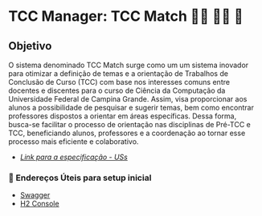 # TCC Manager: TCC Match   🧑‍🏫 👩‍🎓 🏫

## Objetivo

O sistema denominado TCC Match surge como um um sistema inovador para otimizar a definição de temas e a orientação de Trabalhos de Conclusão de Curso (TCC) com base nos interesses comuns entre docentes e discentes para o curso de Ciência da Computação da Universidade Federal de Campina Grande. Assim, visa proporcionar aos alunos a possibilidade de pesquisar e sugerir temas, bem como encontrar professores dispostos a orientar em áreas específicas. Dessa forma, busca-se facilitar o processo de orientação nas disciplinas de Pré-TCC e TCC, beneficiando alunos, professores e a coordenação ao tornar esse processo mais eficiente e colaborativo.

- *[Link para a especificação - USs](https://docs.google.com/document/d/1xRKtR4K9POLP_0bDQzUiRV1AMSigKU-YkSSg3pSLi8k/edit?usp=sharing)*


### 🔗 Endereços Úteis para setup inicial

- [Swagger](http://localhost:8080/swagger-ui/index.html)
- [H2 Console](http://localhost:8080/h2-console)
